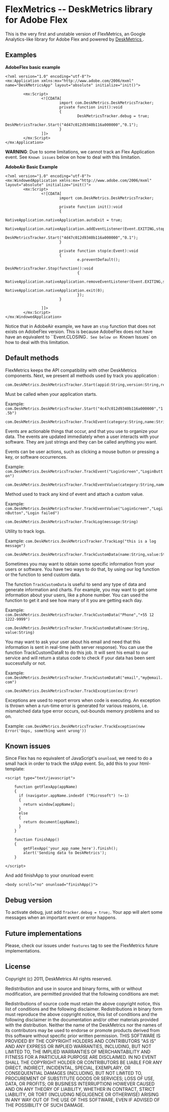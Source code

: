 FlexMetrics -- DeskMetrics library for Adobe Flex
=================================================

This is the very first and unstable version of FlexMetrics, an Google Analytics-like library for Adobe Flex and powered by [ DeskMetrics ](http://deskmetrics.com/).


Examples
---------

**AdobeFlex basic example**


    <?xml version="1.0" encoding="utf-8"?>
    <mx:Application xmlns:mx="http://www.adobe.com/2006/mxml" name="DeskMetricsApp" layout="absolute" initialize="init()">
            
            <mx:Script>
                    <![CDATA[
                            import com.DeskMetrics.DeskMetricsTracker;
                            private function init():void
                            {
                                    DeskMetricsTracker.debug = true;
                                    DeskMetricsTracker.Start("4d47c012d9340b116a000000","0.1");
                            }
                    ]]>
            </mx:Script>
    </mx:Application>

**WARNING**: Due to some limitations, we cannot track an Flex Application event. See `Known issues` below on how to deal with this limitation.

**AdobeAir Basic Example**


    <?xml version="1.0" encoding="utf-8"?>
    <mx:WindowedApplication xmlns:mx="http://www.adobe.com/2006/mxml" layout="absolute" initialize="init()">
            <mx:Script>
                    <![CDATA[
                            import com.DeskMetrics.DeskMetricsTracker;
                            
                            private function init():void
                            {
                                    NativeApplication.nativeApplication.autoExit = true;
                                    NativeApplication.nativeApplication.addEventListener(Event.EXITING,stop);
                                    DeskMetricsTracker.Start("4d47c012d9340b116a000000","0.1");
                            }
                            
                            private function stop(e:Event):void
                            {
                                    e.preventDefault();
                                    DeskMetricsTracker.Stop(function():void
                                    {
                                            NativeApplication.nativeApplication.removeEventListener(Event.EXITING,stop);
                                            NativeApplication.nativeApplication.exit(0);
                                    });
                            }
                            
                    ]]>
            </mx:Script>
    </mx:WindowedApplication>

Notice that in AdobeAir example, we have an `stop` function that does not exists on AdobeFlex version. This is because AdobeFlex does not have have an equivalent to ``Event.CLOSING`. See below on `Known Issues` on how to deal with this limitation.

Default methods
---------------

FlexMetrics keeps the API compatibility with other DeskMetrics components. Next, we present all methods used by track you application :

    com.DeskMetrics.DeskMetricsTracker.Start(appid:String,version:String,realtime:Boolean)

Must be called when your application starts.

Example: `com.DeskMetrics.DeskMetricsTracker.Start("4c47c012d9340b116a000000","1.5b")`

    com.DeskMetrics.DeskMetricsTracker.TrackEvent(category:String,name:String)

Events are actionable things that occur, and that you use to organize your data. The events are updated immediately when a user interacts with your software. They are just strings and they can be called anything you want.

Events can be user actions, such as clicking a mouse button or pressing a key, or software occurrences.

Example: `com.DeskMetrics.DeskMetricsTracker.TrackEvent("LoginScreen","LoginButton")`


    com.DeskMetrics.DeskMetricsTracker.TrackEventValue(category:String,name:String,value:String)

Method used to track any kind of event and attach a custom value.

Example: `com.DeskMetrics.DeskMetricsTracker.TrackEventValue("LoginScreen","LoginButton","Login failed")`

    com.DeskMetrics.DeskMetricsTracker.TrackLog(message:String)

Utility to track logs.

Example: `com.DeskMetrics.DeskMetricsTracker.TrackLog("this is a log message")`

    com.DeskMetrics.DeskMetricsTracker.TrackCustomData(name:String,value:String)

Sometimes you may want to obtain some specific information from your users or software. You have two ways to do that, by using our log function or the function to send custom data.

The function `TrackCustomData` is useful to send any type of data and generate information and charts. For example, you may want to get some information about your users, like a phone number. You can used the function to get it and see how many of it you are getting each day.

Example: `com.DeskMetrics.DeskMetricsTracker.TrackCustomData("Phone","+55 12 1222-9999")`

    com.DeskMetrics.DeskMetricsTracker.TrackCustomDataR(name:String, value:String)

You may want to ask your user about his email and need that this information is sent in real-time (with server response). You can use the function TrackCustomDataR to do this job. It will sent his email to our service and will return a status code to check if your data has been sent successfully or not.

Example: `com.DeskMetrics.DeskMetricsTracker.TrackCustomDataR("email","my@email.com")`

    com.DeskMetrics.DeskMetricsTracker.TrackException(ex:Error)

Exceptions are used to report errors when code is executing. An exception is thrown when a run-time error is generated for various reasons, i.e. mismatched data type error occurs, out-bounds memory problems and so on.

Example: `com.DeskMetrics.DeskMetricsTracker.TrackException(new Error('Oops, something went wrong'))`

Known issues
------------

Since Flex has no equivalent of JavaScript's `onunload`, we need to do a small hack in order to track the stApp event. So, add this to your html-template:

    <script type="text/javascript">

        function getFlexApp(appName)
        {
          if (navigator.appName.indexOf ("Microsoft") !=-1)
          {
            return window[appName];
          } 
          else 
          {
            return document[appName];
          }
        }

        function finishApp()
        {
            getFlexApp('your_app_name_here').finish();
            alert('Sending data to DeskMetrics');
        }

    </script>


And add finishApp to your onunload event:

    <body scroll="no" onunload="finishApp()">


Debug version
-------------

To activate debug, just add `Tracker.debug = true;`. Your app will alert some messages when an important event or error happens.

Future implementations
------------------------


Please, check our issues under `features` tag to see the FlexMetrics future implementations.

License
-------

Copyright (c) 2011, DeskMetrics
All rights reserved.

Redistribution and use in source and binary forms, with or without modification, are permitted provided that the following conditions are met:

Redistributions of source code must retain the above copyright notice, this list of conditions and the following disclaimer.
Redistributions in binary form must reproduce the above copyright notice, this list of conditions and the following disclaimer in the documentation and/or other materials provided with the distribution.
Neither the name of the DeskMetrics nor the names of its contributors may be used to endorse or promote products derived from this software without specific prior written permission.
THIS SOFTWARE IS PROVIDED BY THE COPYRIGHT HOLDERS AND CONTRIBUTORS "AS IS" AND ANY EXPRESS OR IMPLIED WARRANTIES, INCLUDING, BUT NOT LIMITED TO, THE IMPLIED WARRANTIES OF MERCHANTABILITY AND FITNESS FOR A PARTICULAR PURPOSE ARE DISCLAIMED. IN NO EVENT SHALL THE COPYRIGHT HOLDER OR CONTRIBUTORS BE LIABLE FOR ANY DIRECT, INDIRECT, INCIDENTAL, SPECIAL, EXEMPLARY, OR CONSEQUENTIAL DAMAGES (INCLUDING, BUT NOT LIMITED TO, PROCUREMENT OF SUBSTITUTE GOODS OR SERVICES; LOSS OF USE, DATA, OR PROFITS; OR BUSINESS INTERRUPTION) HOWEVER CAUSED AND ON ANY THEORY OF LIABILITY, WHETHER IN CONTRACT, STRICT LIABILITY, OR TORT (INCLUDING NEGLIGENCE OR OTHERWISE) ARISING IN ANY WAY OUT OF THE USE OF THIS SOFTWARE, EVEN IF ADVISED OF THE POSSIBILITY OF SUCH DAMAGE.
